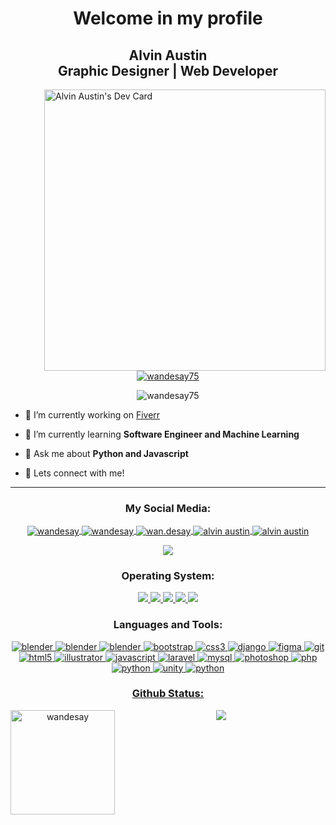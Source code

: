 <h1 align="center">Welcome in my profile</h1>
<h2 align="center">Alvin Austin <br>
 Graphic Designer | Web Developer</h1>

<a href="https://app.daily.dev/wandesay75" target="_blank" ><img src="https://api.daily.dev/devcards/f13c02864b8a4be1aea305519f29d743.png?r=8xa" align="right" height="450" alt="Alvin Austin's Dev Card"/></a>

<br>



<p align="center"> <a href="https://github.com/ryo-ma/github-profile-trophy"><img src="https://github-profile-trophy.vercel.app/?username=wandesay75&row=2&column=3&theme=juicyfresh" alt="wandesay75" /></a> </p>

<p align="center"> <img src="https://komarev.com/ghpvc/?username=wandesay75&label=Profile%20views&color=1d1d1d&style=flat" alt="wandesay75" /> </p>

 - 🔭  I’m currently working on [Fiverr](https://www.fiverr.com/wandesay) 

 - 🌱 I’m currently learning **Software Engineer and Machine Learning** 

 - 💬 Ask me about **Python and Javascript** 

 - 🌠 Lets connect with me!


------

<h3 align="center">My Social Media:</h3>
<p align="center">
<a href="https://linkedin.com/in/wandesay" target="_blank"> <img align="center" src="https://img.shields.io/badge/LinkedIn-0077B5?style=for-the-badge&logo=linkedin&logoColor=white" alt="wandesay" /> </a>
<a href="https://fb.com/wandesay" target="_blank"> <img align="center" src="https://img.shields.io/badge/Facebook-1877F2?style=for-the-badge&logo=facebook&logoColor=white" alt="wandesay" />  </a>
<a href="https://instagram.com/wan.desay" target="_blank"><img align="center" src="https://img.shields.io/badge/Instagram-E4405F?style=for-the-badge&logo=instagram&logoColor=white" alt="wan.desay"/> </a>
<a href="https://www.youtube.com/c/wandesay" target="_blank"><img align="center" src="https://img.shields.io/badge/YouTube-FF0000?style=for-the-badge&logo=youtube&logoColor=white" alt="alvin austin" /> </a>
<a href="https://www.behance.net/wandesay" target="_blank"><img align="center" src="https://img.shields.io/badge/-Behance-blue?style=for-the-badge&logo=behance&logoColor=white" alt="alvin austin" /> </a>
<br>

</p>


<p align="center">
<a href="https://discordapp.com/users/442245136110321666/" target="_blank"> <img align="center" src="https://discord.c99.nl/widget/theme-3/442245136110321666.png"/> </a> 
</p>


<h3 align="center"> Operating System:</h3>
<p align="center"> <a href="https://www.apple.com/id/ios/ios-15/" target="_blank"> <img src="https://img.shields.io/badge/iOS-000000?style=for-the-badge&logo=ios&logoColor=white" /> </a>
<a href="https://www.microsoft.com/en-us/windows" target="_blank"> <img src="https://img.shields.io/badge/Windows-0078D6?style=for-the-badge&logo=windows&logoColor=white"/> </a>
<a href="https://www.apple.com/id/macos/monterey/" target="_blank"> <img src="https://img.shields.io/badge/mac%20os-000000?style=for-the-badge&logo=apple&logoColor=white"/> </a>
<a href="https://zorin.com/os/" target="_blank"> <img src="https://img.shields.io/badge/Zorin%20OS-0CC1F3?style=for-the-badge&logo=zorin&logoColor=white"/>
</a> <a href="https://www.android.com/intl/id_id/" target="_blank"> <img src="https://img.shields.io/badge/Android-3DDC84?style=for-the-badge&logo=android&logoColor=white"/> </a>

<h3 align="center">Languages and Tools:</h3>
<p align="center"> <a href="https://www.blender.org/" target="_blank" rel="noreferrer"> <img src="https://img.shields.io/badge/blender-%23F5792A.svg?style=for-the-badge&logo=blender&logoColor=white" alt="blender" />  <a href="https://www.udemy.com/" target="_blank" rel="noreferrer"> <img src="https://img.shields.io/badge/Udemy-EC5252?style=for-the-badge&logo=Udemy&logoColor=white" alt="blender" /> <a href="https://code.visualstudio.com/" target="_blank" rel="noreferrer"> <img src="https://img.shields.io/badge/Visual_Studio-5C2D91?style=for-the-badge&logo=visual%20studio&logoColor=white" alt="blender" /> </a> <a href="https://getbootstrap.com" target="_blank" rel="noreferrer"> <img src="https://img.shields.io/badge/Bootstrap-563D7C?style=for-the-badge&logo=bootstrap&logoColor=white" alt="bootstrap" /> </a> <a href="https://www.w3schools.com/css/" target="_blank" rel="noreferrer"> <img src="https://img.shields.io/badge/CSS-239120?&style=for-the-badge&logo=css3&logoColor=white" alt="css3" /> </a> <a href="https://www.djangoproject.com/" target="_blank" rel="noreferrer"> <img src="https://img.shields.io/badge/Django-092E20?style=for-the-badge&logo=django&logoColor=white" alt="django" /> </a> <a href="https://www.figma.com/" target="_blank" rel="noreferrer"> <img src="https://img.shields.io/badge/Figma-F24E1E?style=for-the-badge&logo=figma&logoColor=white" alt="figma" /> </a> <a href="https://git-scm.com/" target="_blank" rel="noreferrer"> <img src="https://img.shields.io/badge/GIT-E44C30?style=for-the-badge&logo=git&logoColor=white" alt="git" /> </a> <a href="https://www.w3.org/html/" target="_blank" rel="noreferrer"> <img src="https://img.shields.io/badge/HTML5-E34F26?style=for-the-badge&logo=html5&logoColor=white" alt="html5"/> </a> <a href="https://www.adobe.com/in/products/illustrator.html" target="_blank" rel="noreferrer"> <img src="https://img.shields.io/badge/Adobe%20Illustrator-FF9A00?style=for-the-badge&logo=adobe%20illustrator&logoColor=white" alt="illustrator" /> </a> <a href="https://developer.mozilla.org/en-US/docs/Web/JavaScript" target="_blank" rel="noreferrer"> <img src="https://img.shields.io/badge/JavaScript-F7DF1E?style=for-the-badge&logo=javascript&logoColor=black" alt="javascript"/> </a> <a href="https://laravel.com/" target="_blank" rel="noreferrer"> <img src="https://img.shields.io/badge/Laravel-FF2D20?style=for-the-badge&logo=laravel&logoColor=white" alt="laravel" /> </a> <a href="https://www.mysql.com/" target="_blank" rel="noreferrer"> <img src="https://img.shields.io/badge/MySQL-00000F?style=for-the-badge&logo=mysql&logoColor=white" alt="mysql" /> </a> <a href="https://www.photoshop.com/en" target="_blank" rel="noreferrer"> <img src="https://img.shields.io/badge/Adobe%20Photoshop-31A8FF?style=for-the-badge&logo=Adobe%20Photoshop&logoColor=black" alt="photoshop" /> </a> <a href="https://www.php.net" target="_blank" rel="noreferrer"> <img src="https://img.shields.io/badge/PHP-777BB4?style=for-the-badge&logo=php&logoColor=white" alt="php" /> </a> <a href="https://www.python.org" target="_blank" rel="noreferrer"> <img src="https://img.shields.io/badge/Python-3776AB?style=for-the-badge&logo=python&logoColor=white" alt="python" /> </a> <a href="https://unity.com/" target="_blank" rel="noreferrer"> <img src="https://img.shields.io/badge/Unity-100000?style=for-the-badge&logo=unity&logoColor=white" alt="unity" /> <a href="https://www.arduino.cc/" target="_blank" rel="noreferrer"> <img src="https://img.shields.io/badge/Arduino-00979D?style=for-the-badge&logo=Arduino&logoColor=white" alt="python" />  </p>

<h3 align="center"> Github Status:</h3>
<p align="center"> <img height="167" align="left" src="https://github-readme-stats.vercel.app/api?username=wandesay75&show_icons=true&theme=tokyonight" style="max-width:100%;" alt="wandesay" /> <img src="https://github-readme-stats.vercel.app/api/top-langs/?username=wandesay75&layout=compact&theme=tokyonight" />  </p>
 
 
